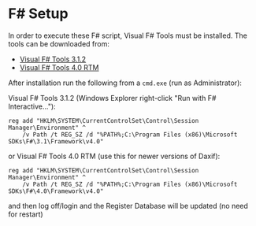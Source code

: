 F# Setup
========

In order to execute these F# script, Visual F# Tools must be installed. The tools can be downloaded from:

* [Visual F# Tools 3.1.2][fst1]
* [Visual F# Tools 4.0 RTM][fst2]

[fst1]: https://www.microsoft.com/en-us/download/details.aspx?id=44011
[fst2]: https://www.microsoft.com/en-us/download/details.aspx?id=48179

After installation run the following from a <code>cmd.exe</code> (run as Administrator):

Visual F# Tools 3.1.2 (Windows Explorer right-click "Run with F# Interactive..."):

    reg add "HKLM\SYSTEM\CurrentControlSet\Control\Session Manager\Environment" ^
        /v Path /t REG_SZ /d "%PATH%;C:\Program Files (x86)\Microsoft SDKs\F#\3.1\Framework\v4.0"

or Visual F# Tools 4.0 RTM (use this for newer versions of Daxif):

    reg add "HKLM\SYSTEM\CurrentControlSet\Control\Session Manager\Environment" ^
        /v Path /t REG_SZ /d "%PATH%;C:\Program Files (x86)\Microsoft SDKs\F#\4.0\Framework\v4.0"

and then log off/login and the Register Database will be updated (no need for restart)